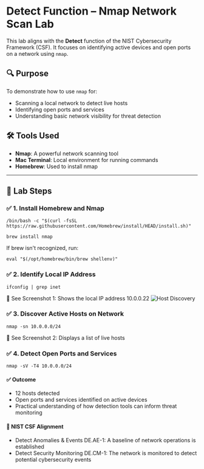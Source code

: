 # Detect Function – Nmap Network Scan Lab

This lab aligns with the **Detect** function of the NIST Cybersecurity Framework (CSF). It focuses on identifying active devices and open ports on a network using `nmap`.

## 🔍 Purpose
To demonstrate how to use `nmap` for:
- Scanning a local network to detect live hosts
- Identifying open ports and services
- Understanding basic network visibility for threat detection

## 🛠️ Tools Used
- **Nmap**: A powerful network scanning tool
- **Mac Terminal**: Local environment for running commands
- **Homebrew**: Used to install nmap

---

## 🧪 Lab Steps

### ✅ 1. Install Homebrew and Nmap
```
/bin/bash -c "$(curl -fsSL https://raw.githubusercontent.com/Homebrew/install/HEAD/install.sh)"
```
```
brew install nmap
```
If brew isn't recognized, run:
```
eval "$(/opt/homebrew/bin/brew shellenv)"
```
### ✅ 2. Identify Local IP Address
```
ifconfig | grep inet
```
📸 See Screenshot 1: Shows the local IP address 10.0.0.22
![Host Discovery](.nmap-host-discovery.png)

### ✅ 3. Discover Active Hosts on Network
```
nmap -sn 10.0.0.0/24
```
📸 See Screenshot 2: Displays a list of live hosts

### ✅ 4. Detect Open Ports and Services
```
nmap -sV -T4 10.0.0.0/24
```

#### ✅ Outcome
- 12 hosts detected
- Open ports and services identified on active devices
- Practical understanding of how detection tools can inform threat monitoring

#### 🧠 NIST CSF Alignment
- Detect	Anomalies & Events	DE.AE-1: A baseline of network operations is established
- Detect	Security Monitoring	DE.CM-1: The network is monitored to detect potential cybersecurity events
